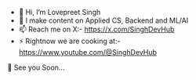 - 👋 Hi, I’m Lovepreet Singh
- 👀 I make content on Applied CS, Backend and ML/AI
- 📫 Reach me on X:- https://x.com/SinghDevHub
- ⚡ Rightnow we are cooking at:- https://www.youtube.com/@SinghDevHub

👋 See you Soon...

<!---
singhdevhub-lovepreet/singhdevhub-lovepreet is a ✨ special ✨ repository because its `README.md` (this file) appears on your GitHub profile.
You can click the Preview link to take a look at your changes.
--->
